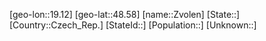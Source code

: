 ﻿---
location: [48.58,19.12]
type: City
tags:
- geo/City


SpocWebEntityId: 35857
isDeleted: false
confidential: public

---
[geo-lon::19.12]
[geo-lat::48.58]
[name::Zvolen]
[State::]
[Country::Czech_Rep.]
[StateId::]
[Population::]
[Unknown::]

